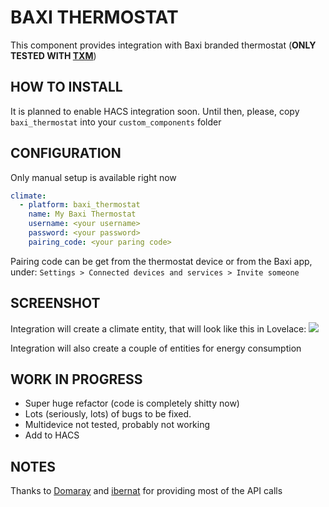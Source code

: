 # BAXI THERMOSTAT
This component provides integration with Baxi branded thermostat (**ONLY TESTED WITH [TXM](https://www.baxi.es/productos/termostatos-regulacion/baxi-connect/baxi-connect)**)
## HOW TO INSTALL
It is planned to enable HACS integration soon. Until then, please, copy `baxi_thermostat` into your `custom_components` folder

## CONFIGURATION
Only manual setup is available right now
```yaml
climate:
  - platform: baxi_thermostat
    name: My Baxi Thermostat
    username: <your username>
    password: <your password>
    pairing_code: <your paring code>
```
Pairing code can be get from the thermostat device or from the Baxi app, under:
```Settings > Connected devices and services > Invite someone```

## SCREENSHOT
Integration will create a climate entity, that will look like this in Lovelace:
![](https://github.com/vipial1/BAXI_thermostat/blob/main/screenshot.png?raw=true)

Integration will also create a couple of entities for energy consumption


## WORK IN PROGRESS
- Super huge refactor (code is completely shitty now)
- Lots (seriously, lots) of bugs to be fixed.
- Multidevice not tested, probably not working
- Add to HACS

## NOTES
Thanks to [Domaray](https://community.home-assistant.io/u/Domaray) and [ibernat](https://community.home-assistant.io/u/ibernat) for providing most of the API calls
